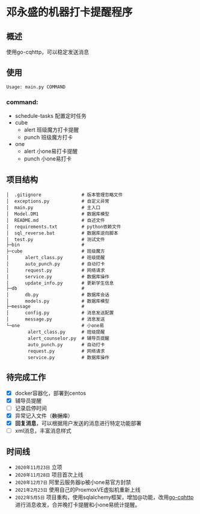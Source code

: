 # 邓永盛的机器打卡提醒程序

## 概述

使用go-cqhttp，可以稳定发送消息

## 使用

```text
Usage: main.py COMMAND
```

### command:

+ schedule-tasks 配置定时任务
+ cube
    + alert 班级魔方打卡提醒
    + punch 班级魔方打卡
+ one
    + alert 小one易打卡提醒
    + punch 小one易打卡

## 项目结构

```text
│  .gitignore               # 版本管理忽略文件
│  exceptions.py            # 自定义异常 
│  main.py                  # 主入口
│  Model.DM1                # 数据库模型
│  README.md                # 自述文件
│  requirements.txt         # python依赖文件
│  sql_reverse.bat          # 数据库逆向脚本   
│  test.py                  # 测试文件
├─bin                       #     
├─cube                      # 班级魔方
│      alert_class.py       # 班级提醒
│      auto_punch.py        # 自动打卡
│      request.py           # 网络请求
│      service.py           # 数据库操作
│      update_info.py       # 更新学生信息
├─db                        #    
│      db.py                # 数据库会话
│      models.py            # 数据库模型
├─message                   #
│      config.py            # 消息发送配置
│      message.py           # 消息发送
└─one                       # 小one易
        alert_class.py      # 班级提醒
        alert_counselor.py  # 辅导员提醒    
        auto_punch.py       # 自动打卡
        request.py          # 网络请求
        service.py          # 数据库操作
```

## 待完成工作

- [x] docker容器化，部署到centos
- [x] 辅导员提醒
- [ ] 记录启停时间
- [x] 异常记入文件（~~数据库~~）
- [x] **回复消息**，可以根据用户发送的消息进行特定功能部署
- [ ] xml消息，丰富消息样式

## 时间线

+ `2020年11月23日` 立项
+ `2020年11月28日` 项目首次上线
+ `2020年12月7日` 阿里云服务器ip被小one易官方封禁
+ `2021年2月23日` 使用自己的ProxmoxVE虚拟机重新上线
+ `2022年5月5日` 项目重构，使用sqlalchemy框架，增加@功能，改用[go-cqhttp](https://github.com/Mrs4s/go-cqhttp) 进行消息收发，合并晚打卡提醒和小one易统计提醒。
